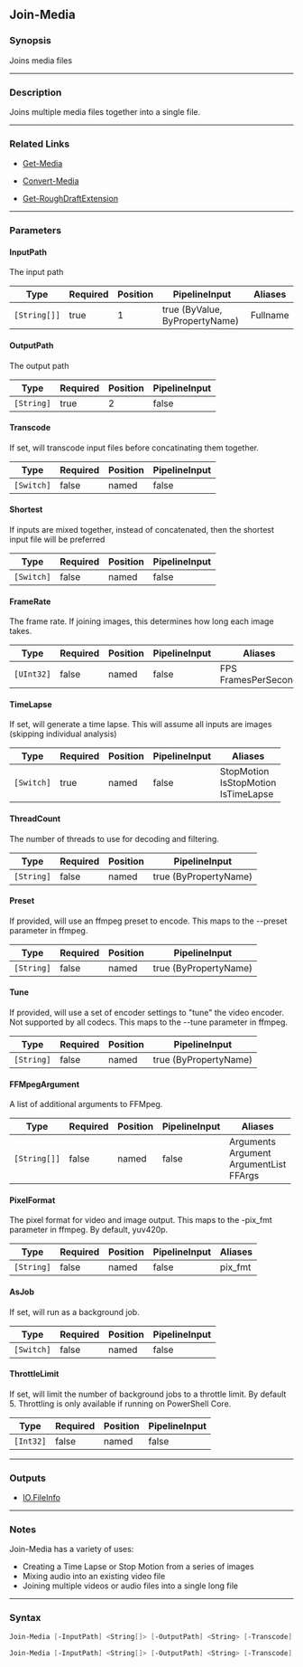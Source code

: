 Join-Media
----------

### Synopsis
Joins media files

---

### Description

Joins multiple media files together into a single file.

---

### Related Links
* [Get-Media](Get-Media.md)

* [Convert-Media](Convert-Media.md)

* [Get-RoughDraftExtension](Get-RoughDraftExtension.md)

---

### Parameters
#### **InputPath**
The input path

|Type        |Required|Position|PipelineInput                 |Aliases |
|------------|--------|--------|------------------------------|--------|
|`[String[]]`|true    |1       |true (ByValue, ByPropertyName)|Fullname|

#### **OutputPath**
The output path

|Type      |Required|Position|PipelineInput|
|----------|--------|--------|-------------|
|`[String]`|true    |2       |false        |

#### **Transcode**
If set, will transcode input files before concatinating them together.

|Type      |Required|Position|PipelineInput|
|----------|--------|--------|-------------|
|`[Switch]`|false   |named   |false        |

#### **Shortest**
If inputs are mixed together, instead of concatenated, then the shortest input file will be preferred

|Type      |Required|Position|PipelineInput|
|----------|--------|--------|-------------|
|`[Switch]`|false   |named   |false        |

#### **FrameRate**
The frame rate.  If joining images, this determines how long each image takes.

|Type      |Required|Position|PipelineInput|Aliases                |
|----------|--------|--------|-------------|-----------------------|
|`[UInt32]`|false   |named   |false        |FPS<br/>FramesPerSecond|

#### **TimeLapse**
If set, will generate a time lapse.
This will assume all inputs are images (skipping individual analysis)

|Type      |Required|Position|PipelineInput|Aliases                                    |
|----------|--------|--------|-------------|-------------------------------------------|
|`[Switch]`|true    |named   |false        |StopMotion<br/>IsStopMotion<br/>IsTimeLapse|

#### **ThreadCount**
The number of threads to use for decoding and filtering.

|Type      |Required|Position|PipelineInput        |
|----------|--------|--------|---------------------|
|`[String]`|false   |named   |true (ByPropertyName)|

#### **Preset**
If provided, will use an ffmpeg preset to encode.
This maps to the --preset parameter in ffmpeg.

|Type      |Required|Position|PipelineInput        |
|----------|--------|--------|---------------------|
|`[String]`|false   |named   |true (ByPropertyName)|

#### **Tune**
If provided, will use a set of encoder settings to "tune" the video encoder.
Not supported by all codecs.  This maps to the --tune parameter in ffmpeg.

|Type      |Required|Position|PipelineInput        |
|----------|--------|--------|---------------------|
|`[String]`|false   |named   |true (ByPropertyName)|

#### **FFMpegArgument**
A list of additional arguments to FFMpeg.

|Type        |Required|Position|PipelineInput|Aliases                                           |
|------------|--------|--------|-------------|--------------------------------------------------|
|`[String[]]`|false   |named   |false        |Arguments<br/>Argument<br/>ArgumentList<br/>FFArgs|

#### **PixelFormat**
The pixel format for video and image output.  This maps to the -pix_fmt parameter in ffmpeg. By default, yuv420p.

|Type      |Required|Position|PipelineInput|Aliases|
|----------|--------|--------|-------------|-------|
|`[String]`|false   |named   |false        |pix_fmt|

#### **AsJob**
If set, will run as a background job.

|Type      |Required|Position|PipelineInput|
|----------|--------|--------|-------------|
|`[Switch]`|false   |named   |false        |

#### **ThrottleLimit**
If set, will limit the number of background jobs to a throttle limit.
By default 5.
Throttling is only available if running on PowerShell Core.

|Type     |Required|Position|PipelineInput|
|---------|--------|--------|-------------|
|`[Int32]`|false   |named   |false        |

---

### Outputs
* [IO.FileInfo](https://learn.microsoft.com/en-us/dotnet/api/System.IO.FileInfo)

---

### Notes
Join-Media has a variety of uses:

* Creating a Time Lapse or Stop Motion from a series of images
* Mixing audio into an existing video file
* Joining multiple videos or audio files into a single long file

---

### Syntax
```PowerShell
Join-Media [-InputPath] <String[]> [-OutputPath] <String> [-Transcode] [-Shortest] [-FrameRate <UInt32>] [-ThreadCount <String>] [-Preset <String>] [-Tune <String>] [-FFMpegArgument <String[]>] [-PixelFormat <String>] [-AsJob] [-ThrottleLimit <Int32>] [<CommonParameters>]
```
```PowerShell
Join-Media [-InputPath] <String[]> [-OutputPath] <String> [-Transcode] [-Shortest] [-FrameRate <UInt32>] -TimeLapse [-ThreadCount <String>] [-Preset <String>] [-Tune <String>] [-FFMpegArgument <String[]>] [-PixelFormat <String>] [-AsJob] [-ThrottleLimit <Int32>] [<CommonParameters>]
```
